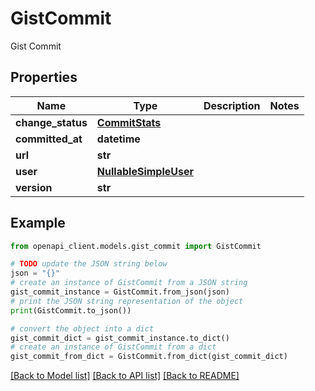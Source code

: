# GistCommit

Gist Commit

## Properties

Name | Type | Description | Notes
------------ | ------------- | ------------- | -------------
**change_status** | [**CommitStats**](CommitStats.md) |  | 
**committed_at** | **datetime** |  | 
**url** | **str** |  | 
**user** | [**NullableSimpleUser**](NullableSimpleUser.md) |  | 
**version** | **str** |  | 

## Example

```python
from openapi_client.models.gist_commit import GistCommit

# TODO update the JSON string below
json = "{}"
# create an instance of GistCommit from a JSON string
gist_commit_instance = GistCommit.from_json(json)
# print the JSON string representation of the object
print(GistCommit.to_json())

# convert the object into a dict
gist_commit_dict = gist_commit_instance.to_dict()
# create an instance of GistCommit from a dict
gist_commit_from_dict = GistCommit.from_dict(gist_commit_dict)
```
[[Back to Model list]](../README.md#documentation-for-models) [[Back to API list]](../README.md#documentation-for-api-endpoints) [[Back to README]](../README.md)


